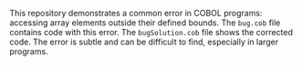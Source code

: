 This repository demonstrates a common error in COBOL programs: accessing array elements outside their defined bounds. The `bug.cob` file contains code with this error. The `bugSolution.cob` file shows the corrected code.  The error is subtle and can be difficult to find, especially in larger programs.